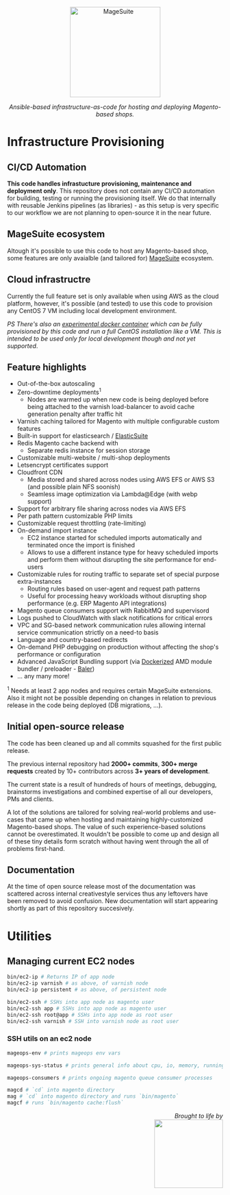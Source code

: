 <p align="center">
  <img alt="MageSuite" width="211" src="https://avatars2.githubusercontent.com/u/56443641?s=200&v=4">
</p>

<p align="center">
  <em>Ansible-based infrastructure-as-code for hosting and deploying Magento-based shops.</em>
</p>

# Infrastructure Provisioning

## CI/CD Automation

**This code handles infrastucture provisioning, maintenance and deployment only**.
This repository does not contain any CI/CD automation for building, testing or
running the provisioning itself. We do that internally with reusable Jenkins
pipelines (as libraries) - as this setup is very specific to our workflow we are
not planning to open-source it in the near future.

## MageSuite ecosystem

Altough it's possible to use this code to host any Magento-based shop,
some features are only avaialble (and tailored for) [MageSuite](https://magesuite.io/) ecosystem.

## Cloud infrastructre

Currently the full feature set is only available when using AWS as the cloud platform, however,
it's possible (and tested) to use this code to provision any CentOS 7 VM including local development environment.

_PS There's also an [experimental docker container](https://github.com/mageops/docker-centos-systemd) which can
be fully provisioned by this code and run a full CentOS installation like a VM. This is intended to be used
only for local development though and not yet supported_.

## Feature highlights

- Out-of-the-box autoscaling
- Zero-downtime deployments<sup>1</sup>
  - Nodes are warmed up when new code is being deployed before being attached
    to the varnish load-balancer to avoid cache generation penalty after traffic hit
- Varnish caching tailored for Magento with multiple configurable custom features
- Built-in support for elasticsearch / [ElasticSuite](https://github.com/Smile-SA/elasticsuite)
- Redis Magento cache backend with
  - Separate redis instance for session storage
- Customizable multi-website / multi-shop deployments
- Letsencrypt certificates support
- Cloudfront CDN
  - Media stored and shared across nodes using AWS EFS or AWS S3 (and possible plain NFS soonish)
  - Seamless image optimization via Lambda@Edge (with webp support)
- Support for arbitrary file sharing across nodes via AWS EFS
- Per path pattern customizable PHP limits
- Customizable request throttling (rate-limiting)
- On-demand import instance
  - EC2 instance started for scheduled imports automatically and terminated
    once the import is finished
  - Allows to use a different instance type for heavy scheduled imports
    and perform them without disrupting the site performance for end-users
- Customizable rules for routing traffic to separate set of special purpose extra-instances
  - Routing rules based on user-agent and request path patterns
  - Useful for processing heavy workloads without disrupting shop performance (e.g. ERP Magento API integrations)
- Magento queue consumers support with RabbitMQ and supervisord
- Logs pushed to CloudWatch with slack notifications for critical errors
- VPC and SG-based network communication rules allowing internal service communication
  strictly on a need-to basis
- Language and country-based redirects
- On-demand PHP debugging on production without affecting the shop's performance or configuration
- Advanced JavaScript Bundling support (via [Dockerized](https://github.com/mageops/magesuite-baler) AMD module bundler / preloader - [Baler](https://github.com/magento/baler))
- ... any many more!

<sup>1</sup> Needs at least 2 app nodes and requires certain MageSuite extensions. Also it might not be
possible depending on changes in relation to previous release in the code being deployed (DB migrations, ...).

## Initial open-source release

The code has been cleaned up and all commits squashed for the first public release.

The previous internal repository had **2000+ commits**, **300+ merge requests** created by
10+ contributors across **3+ years of development**.

The current state is a result of hundreds of hours of meetings, debugging, brainstorms
investigations and combined expertise of all our developers, PMs and clients.

A lot of the solutions are tailored for solving real-world problems and use-cases that came
up when hosting and maintaining highly-customized Magento-based shops. The value of such
experience-based solutions cannot be overestimated. It wouldn't be possible to come up and
design all of these tiny details form scratch without having went through the all of problems first-hand.

## Documentation

At the time of open source release most of the documentation was scattered
across internal creativestyle services thus any leftovers have been removed
to avoid confusion. New documentation will start appearing shortly as part
of this repository succesively.

# Utilities

## Managing current EC2 nodes

```sh
bin/ec2-ip # Returns IP of app node
bin/ec2-ip varnish # as above, of varnish node
bin/ec2-ip persistent # as above, of persistent node

bin/ec2-ssh # SSHs into app node as magento user
bin/ec2-ssh app # SSHs into app node as magento user
bin/ec2-ssh root@app # SSHs into app node as root user
bin/ec2-ssh varnish # SSH into varnish node as root user
```

### SSH utils on an ec2 node

```sh
mageops-env # prints mageops env vars

mageops-sys-status # prints general info about cpu, io, memory, running processes

mageops-consumers # prints ongoing magento queue consumer processes

magcd # `cd` into magento directory
mag # `cd` into magento directory and runs `bin/magento`
magcf # runs `bin/magento cache:flush`
```

<p align="right">
<em>Brought to life by</em><br/>
<a href="https://creativestyle.pl">
	<img src="https://images.squarespace-cdn.com/content/59144053ff7c509585045a38/1494845103833-S34MR8ONLUWAXOKQSM7O/CS_logo_colour.png?format=500w&content-type=image%2Fpng" width="160"/>
</a>
</p>
